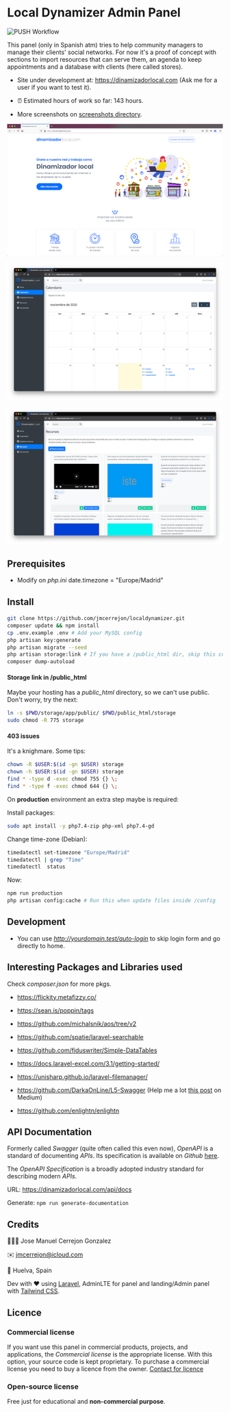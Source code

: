 # Local Dynamizer Admin Panel

![PUSH Workflow](https://github.com/jmcerrejon/localdynamizer/workflows/PUSH%20Workflow/badge.svg?branch=master)

This panel (only in Spanish atm) tries to help community managers to manage their clients' social networks. For now it's a proof of concept with sections to import resources that can serve them, an agenda to keep appointments and a database with clients (here called stores).

-   Site under development at: https://dinamizadorlocal.com (Ask me for a user if you want to test it).

-   ⏰ Estimated hours of work so far: 143 hours.

-   More screenshots on [screenshots directory](./screenshots).

![Local](./screenshots/screenshot_08.png)

![Local](./screenshots/screenshot_02.png)

![Local](./screenshots/screenshot_05.png)

## Prerequisites

-   Modify on _php.ini_ date.timezone = "Europe/Madrid"

## Install

```sh
git clone https://github.com/jmcerrejon/localdynamizer.git
composer update && npm install
cp .env.example .env # Add your MySQL config
php artisan key:generate
php artisan migrate --seed
php artisan storage:link # If you have a /public_html dir, skip this command and check the next section
composer dump-autoload
```

#### Storage link in /public_html

Maybe your hosting has a _public_html_ directory, so we can't use public. Don't worry, try the next:

```sh
ln -s $PWD/storage/app/public/ $PWD/public_html/storage
sudo chmod -R 775 storage
```

#### 403 issues

It's a knighmare. Some tips:

```sh
chown -R $USER:$(id -gn $USER) storage
chown -h $USER:$(id -gn $USER) storage
find * -type d -exec chmod 755 {} \;
find * -type f -exec chmod 644 {} \;
```

On **production** environment an extra step maybe is required:

Install packages:

```sh
sudo apt install -y php7.4-zip php-xml php7.4-gd
```

Change time-zone (Debian):

```sh
timedatectl set-timezone "Europe/Madrid"
timedatectl | grep "Time"
timedatectl  status
```

Now:

```sh
npm run production
php artisan config:cache # Run this when update files inside /config
```

## Development

-   You can use _http://yourdomain.test/auto-login_ to skip login form and go directly to home.

## Interesting Packages and Libraries used

Check _composer.json_ for more pkgs.

-   https://flickity.metafizzy.co/

-   https://sean.is/poppin/tags

-   https://github.com/michalsnik/aos/tree/v2

-   https://github.com/spatie/laravel-searchable

-   https://github.com/fiduswriter/Simple-DataTables

-   https://docs.laravel-excel.com/3.1/getting-started/

-   https://unisharp.github.io/laravel-filemanager/

-   https://github.com/DarkaOnLine/L5-Swagger (Help me a lot [this post](https://ivankolodiy.medium.com/how-to-write-swagger-documentation-for-laravel-api-tips-examples-5510fb392a94) on Medium)

-   https://github.com/enlightn/enlightn

## API Documentation

Formerly called _Swagger_ (quite often called this even now), _OpenAPI_ is a standard of documenting _APIs_. Its specification is available on _Github_ [here](https://github.com/OAI/OpenAPI-Specification).

The _OpenAPI Specification_ is a broadly adopted industry standard for describing modern _APIs_.

URL: https://dinamizadorlocal.com/api/docs

Generate: `npm run generate-documentation`

## Credits

👨🏻‍💻 Jose Manuel Cerrejon Gonzalez

✉️ jmcerrejon@icloud.com

📍 Huelva, Spain

Dev with ♥️ using [Laravel](https://www.laravel.com), AdminLTE for panel and landing/Admin panel with [Tailwind CSS](https://tailwindcss.com).

## Licence

### Commercial license

If you want use this panel in commercial products, projects, and applications, the _Commercial license_ is the appropriate license. With this option, your source code is kept proprietary. To purchase a commercial license you need to buy a licence from the owner. [Contact for licence](info@dinamizadorlocal.com)

### Open-source license

Free just for educational and **non-commercial purpose**.
